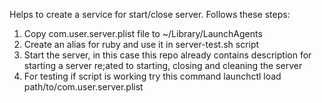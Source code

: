 Helps to create a service for start/close server. Follows these steps:

1) Copy com.user.server.plist file to ~/Library/LaunchAgents
2) Create an alias for ruby and use it in server-test.sh script
3) Start the server, in this case this repo already contains description for starting a server re;ated to starting, closing and cleaning the server
4) For testing if script is working try this command launchctl load path/to/com.user.server.plist

